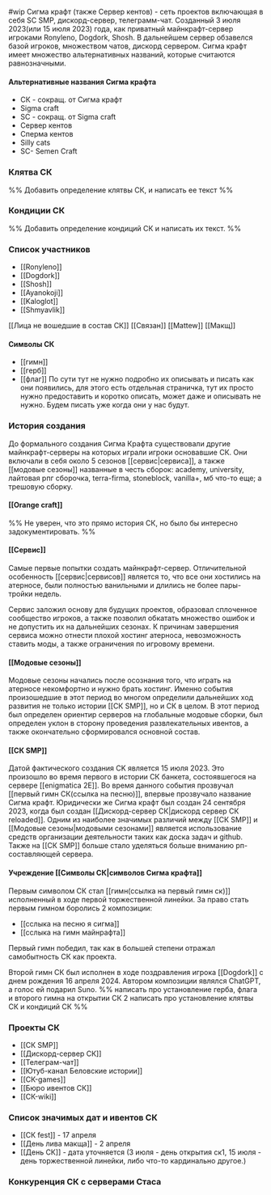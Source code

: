 #wip 
Сигма крафт (также Сервер кентов) - сеть проектов включающая в себя SC SMP, дискорд-сервер, телеграмм-чат. Созданный 3 июля 2023(или 15 июля 2023) года, как приватный майнкрафт-сервер игроками Ronyleno, Dogdork, Shosh. В дальнейшем сервер обзавелся базой игроков, множеством чатов, дискорд сервером.
Сигма крафт имеет множество альтернативных названий, которые считаются равнозначными.
#### Альтернативные названия Сигма крафта
* СК - сокращ. от Сигма крафт
* Sigma craft
* SC - сокращ. от Sigma craft
* Сервер кентов
* Сперма кентов
* Silly cats
* SC- Semen Craft

### Клятва СК
%%
Добавить определение клятвы СК,  и написать ее текст
%%

### Кондиции СК
%%
Добавить определение кондиций СК и написать их текст.
%%

### Список участников
* [[Ronyleno]]
* [[Dogdork]]
* [[Shosh]]
* [[Ayanokoji]]
* [[Kaloglot]]
* [[Shmyavlik]]

[[Лица не вошедшие в состав СК]]
[[Связан]]
[[Mattew]]
[[Макщ]] 
#### Символы СК 
* [[гимн]]
* [[герб]]
* [[флаг]]
По сути тут не нужно подробно их описывать и писать как они появились, для этого есть отдельная страничка, тут их просто нужно предоставить и коротко описать, может даже и описывать не нужно. Будем писать уже когда они у нас будут.
### История создания
До формального создания Сигма Крафта существовали другие майнкрафт-серверы на которых играли игроки основавшие СК. Они включали в себя около 5 сезонов [[сервис|сервиса]], а также [[модовые сезоны]] названные в честь сборок: academy, university, лайтовая рпг сборочка, terra-firma, stoneblock, vanilla+, мб что-то еще; а трешовую сборку.

#### [[Orange craft]]
%%
Не уверен, что это прямо история СК, но было бы интересно задокументировать.
%%
#### [[Сервис]]
Самые первые попытки создать майнкрафт-сервер. Отличительной особенность [[сервис|сервисов]] является то, что все они хостились на атерносе, были полностью ванильными и длились не более пары-тройки недель.

Сервис заложил основу для будущих проектов, образовал сплоченное сообщество игроков, а также позволил обкатать множество ошибок и не допустить их на дальнейших сезонах. К причинам завершения сервиса можно отнести плохой хостинг атерноса, невозможность ставить моды, а также ограничения по игровому времени.
#### [[Модовые сезоны]]
Модовые сезоны начались после осознания того, что играть на атерносе некомфортно и нужно брать хостинг. Именно события произошедшие в этот период во многом определили дальнейших ход развития не только истории [[СК SMP]], но и СК в целом. 
В этот период был определен ориентир серверов на глобальные модовые сборки, был определен уклон в сторону проведения развлекательных ивентов, а также окончательно сформировался основной состав.

#### [[СК SMP]]
Датой фактического создания CK является 15 июля 2023. Это произошло во время первого в истории СК банкета, состоявшегося на сервере [[enigmatica 2E]]. Во время данного события прозвучал [[первый гимн СК(ссылка на песню)]], впервые прозвучало название Сигма крафт. Юридически же Сигма крафт был создан 24 сентября 2023, когда был создан [[Дискорд-сервер СК|дискорд сервер СК reloaded]].
Одним из наиболее значимых различий между [[СК SMP]] и [[Модовые сезоны|модовыми сезонами]] является использование средств организации деятельности таких как доска задач и github. Также на [[СК SMP]] больше стало уделяться больше вниманию рп-составляющей сервера.

#### Учреждение [[Символы СК|символов Сигма крафта]]
Первым символом СК стал [[гимн(ссылка на первый гимн ск)]] исполненный в ходе первой торжественной линейки.
За право стать первым гимном боролись 2 композиции:
* [[сслыка на песню я сигма]]
* [[сслыка на гимн майнрафта]]

Первый гимн победил, так как в большей степени отражал самобытность СК как проекта.

Второй гимн СК был исполнен в ходе поздравления игрока [[Dogdork]] с днем рождения 16 апреля 2024. Автором композиции являлся ChatGPT, а голос ей подарил Suno.
%%
написать про установление герба, флага и второго гимна на открытии СК 2
написать про установление клятвы СК и кондиций СК
%%

### Проекты СК
* [[СК SMP]]
* [[Дискорд-сервер СК]]
* [[Телеграм-чат]]
* [[Ютуб-канал Беловские истории]]
* [[СК-games]]
* [[Бюро ивентов СК]] 
* [[СК-wiki]]

### Список значимых дат и ивентов СК
- [[СК fest]] - 17 апреля
- [[День лива макща]] - 2 апреля
- [[День СК]] - дата уточняется (3 июля - день открытия ск1, 15 июля - день торжественной линейки, либо что-то кардинально другое.)
### Конкуренция СК с серверами Стаса

